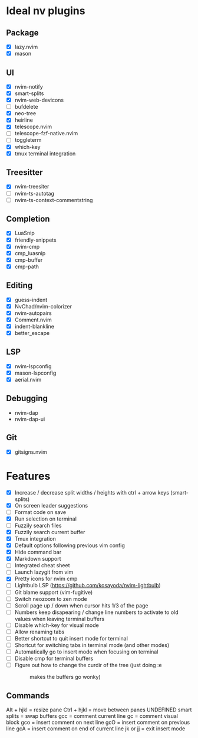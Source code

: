 # Ideal nv plugins

## Package 

* [X] lazy.nvim
* [X] mason

## UI

* [X] nvim-notify
* [X] smart-splits
* [X] nvim-web-devicons
* [ ] bufdelete
* [X] neo-tree
* [X] heirline
* [X] telescope.nvim
* [ ] telescope-fzf-native.nvim
* [ ] toggleterm
* [X] which-key
* [X] tmux terminal integration

## Treesitter

* [X] nvim-treesiter
* [ ] nvim-ts-autotag
* [ ] nvim-ts-context-commentstring

## Completion

* [X] LuaSnip
* [X] friendly-snippets
* [X] nvim-cmp
* [X] cmp_luasnip
* [X] cmp-buffer
* [X] cmp-path

## Editing

* [X] guess-indent
* [X] NvChad/nvim-colorizer
* [X] nvim-autopairs
* [X] Comment.nvim
* [X] indent-blankline
* [X] better_escape

## LSP

* [X] nvim-lspconfig
* [X] mason-lspconfig
* [X] aerial.nvim

## Debugging

* nvim-dap
* nvim-dap-ui

## Git

* [X] gitsigns.nvim

# Features

* [X] Increase / decrease split widths / heights with ctrl + arrow keys (smart-splits)
* [X] On screen leader suggestions 
* [ ] Format code on save
* [X] Run selection on terminal
* [ ] Fuzzily search files
* [X] Fuzzily search current buffer
* [X] Tmux integration
* [X] Default options following previous vim config
* [X] Hide command bar
* [X] Markdown support
* [ ] Integrated cheat sheet
* [ ] Launch lazygit from vim
* [X] Pretty icons for nvim cmp
* [ ] Lightbulb LSP (https://github.com/kosayoda/nvim-lightbulb)
* [ ] Git blame support (vim-fugitive)
* [ ] Switch neozoom to zen mode
* [ ] Scroll page up / down when cursor hits 1/3 of the page
* [ ] Numbers keep disapearing / change line numbers to activate to old values when leaving terminal buffers
* [ ] Disable which-key for visual mode
* [ ] Allow renaming tabs
* [ ] Better shortcut to quit insert mode for terminal
* [ ] Shortcut for switching tabs in terminal mode (and other modes)
* [ ] Automatically go to insert mode when focusing on terminal
* [ ] Disable cmp for terminal buffers
* [ ] Figure out how to change the curdir of the tree (just doing :e <dir> makes the buffers go wonky)

## Commands

Alt + hjkl = resize pane
Ctrl + hjkl = move between panes
UNDEFINED smart splits = swap buffers
gcc = comment current line
gc = comment visual block
gco = insert comment on next line
gcO = insert comment on previous line
gcA = insert comment on end of current line
jk or jj = exit insert mode
